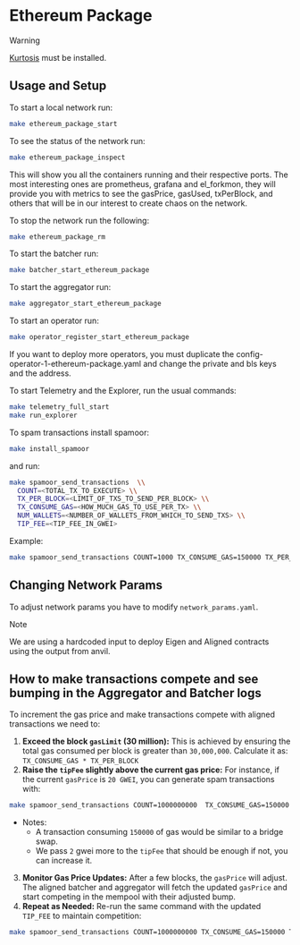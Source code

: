# Ethereum Package

> [!WARNING]
> [Kurtosis](https://github.com/kurtosis-tech/kurtosis) must be installed.

## Usage and Setup

To start a local network run:

```bash
make ethereum_package_start
```

To see the status of the network run:

```bash
make ethereum_package_inspect
```

This will show you all the containers running and their respective ports. The most interesting ones are prometheus, grafana and el_forkmon, they will provide you with metrics to see the gasPrice, gasUsed, txPerBlock, and others that will be in our interest to create chaos on the network.

To stop the network run the following:

```bash
make ethereum_package_rm
```

To start the batcher run:

```bash
make batcher_start_ethereum_package
```

To start the aggregator run:

```bash
make aggregator_start_ethereum_package
```

To start an operator run:

```bash
make operator_register_start_ethereum_package
```

If you want to deploy more operators, you must duplicate the config-operator-1-ethereum-package.yaml and change the private and bls keys and the address.

To start Telemetry and the Explorer, run the usual commands:

```bash
make telemetry_full_start
make run_explorer
```

To spam transactions install spamoor:
```bash
make install_spamoor
```

and run:

```bash
make spamoor_send_transactions  \\
  COUNT=<TOTAL_TX_TO_EXECUTE> \\
  TX_PER_BLOCK=<LIMIT_OF_TXS_TO_SEND_PER_BLOCK> \\
  TX_CONSUME_GAS=<HOW_MUCH_GAS_TO_USE_PER_TX> \\
  NUM_WALLETS=<NUMBER_OF_WALLETS_FROM_WHICH_TO_SEND_TXS> \\
  TIP_FEE=<TIP_FEE_IN_GWEI>
```

Example:
```bash
make spamoor_send_transactions COUNT=1000 TX_CONSUME_GAS=150000 TX_PER_BLOCK=50 NUM_WALLETS=100 TIP_FEE=2
```

## Changing Network Params

To adjust network params you have to modify `network_params.yaml`.

> [!NOTE]
> We are using a hardcoded input to deploy Eigen and Aligned contracts using the output from anvil.

## How to make transactions compete and see bumping in the Aggregator and Batcher logs

To increment the gas price and make transactions compete with aligned transactions we need to:

1. **Exceed the block `gasLimit` (30 million):** This is achieved by ensuring the total gas consumed per block is greater than `30,000,000`. Calculate it as: `TX_CONSUME_GAS * TX_PER_BLOCK` 
2. **Raise the `tipFee` slightly above the current gas price:** For instance, if the current `gasPrice` is `20 GWEI`, you can generate spam transactions with:

```bash
make spamoor_send_transactions COUNT=1000000000  TX_CONSUME_GAS=150000 TX_PER_BLOCK=210 NUM_WALLETS=1000 TIP_FEE=22
```

- Notes:
    - A transaction consuming `150000` of gas would be similar to a bridge swap.
    - We pass `2` gwei more to the `tipFee` that should be enough if not, you can increase it.

3. **Monitor Gas Price Updates:** After a few blocks, the `gasPrice` will adjust. The aligned batcher and aggregator will fetch the updated `gasPrice` and start competing in the mempool with their adjusted bump.
4. **Repeat as Needed:** Re-run the same command with the updated `TIP_FEE` to maintain competition:

```bash
make spamoor_send_transactions COUNT=1000000000 TX_CONSUME_GAS=150000 TX_PER_BLOCK=210 NUM_WALLETS=1000 TIP_FEE=<new_tip_fee>
```